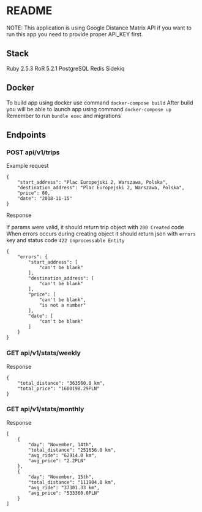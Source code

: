 # README

NOTE: This application is using Google Distance Matrix API if you want to run this app you need to provide proper API_KEY first.

## Stack

Ruby 2.5.3
RoR 5.2.1
PostgreSQL
Redis
Sidekiq


## Docker

To build app using docker use command `docker-compose build`
After build you will be able to launch app using command `docker-compose up`
Remember to run `bundle exec` and migrations

## Endpoints

### POST api/v1/trips
Example request
```
{
	"start_address": "Plac Europejski 2, Warszawa, Polska",
	"destination_address": "Plac Europejski 2, Warszawa, Polska",
	"price": 80,
	"date": "2018-11-15"
}
```

Response

If params were valid, it should return trip object with `200 Created` code
When errors occurs during creating object it should return json with `errors` key and status code `422 Unprocessable Entity`
```
{
    "errors": {
        "start_address": [
            "can't be blank"
        ],
        "destination_address": [
            "can't be blank"
        ],
        "price": [
            "can't be blank",
            "is not a number"
        ],
        "date": [
            "can't be blank"
        ]
    }
}
```

### GET api/v1/stats/weekly
Response
```
{
    "total_distance": "363560.0 km",
    "total_price": "1600198.29PLN"
}
```

### GET api/v1/stats/monthly
Response
```
[
    {
        "day": "November, 14th",
        "total_distance": "251656.0 km",
        "avg_ride": "62914.0 km",
        "avg_price": "2.2PLN"
    },
    {
        "day": "November, 15th",
        "total_distance": "111904.0 km",
        "avg_ride": "37301.33 km",
        "avg_price": "533360.0PLN"
    }
]
```
